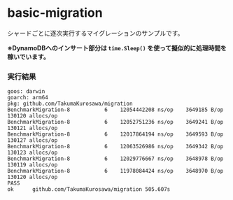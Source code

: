 # basic-migration

シャードごとに逐次実行するマイグレーションのサンプルです。

**※DynamoDBへのインサート部分は `time.Sleep()` を使って擬似的に処理時間を稼いでいます。**

### 実行結果

```shell
goos: darwin
goarch: arm64
pkg: github.com/TakumaKurosawa/migration
BenchmarkMigration-8   	       6	12054442208 ns/op	 3649185 B/op	  130120 allocs/op
BenchmarkMigration-8   	       6	12052751236 ns/op	 3649241 B/op	  130121 allocs/op
BenchmarkMigration-8   	       6	12017864194 ns/op	 3649593 B/op	  130127 allocs/op
BenchmarkMigration-8   	       6	12063526986 ns/op	 3649342 B/op	  130123 allocs/op
BenchmarkMigration-8   	       6	12029776667 ns/op	 3648978 B/op	  130119 allocs/op
BenchmarkMigration-8   	       6	11978084424 ns/op	 3648970 B/op	  130120 allocs/op
PASS
ok  	github.com/TakumaKurosawa/migration	505.607s

```
